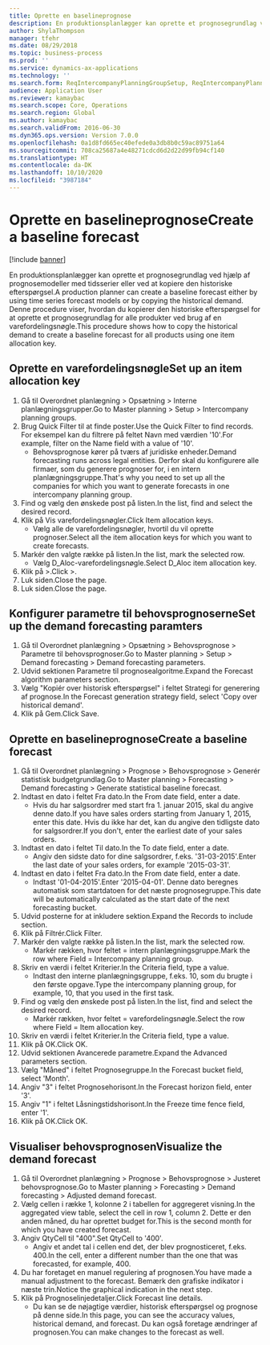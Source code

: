 ```yaml
---
title: Oprette en baselineprognose
description: En produktionsplanlægger kan oprette et prognosegrundlag ved hjælp af prognosemodeller med tidsserier eller ved at kopiere den historiske efterspørgsel.
author: ShylaThompson
manager: tfehr
ms.date: 08/29/2018
ms.topic: business-process
ms.prod: ''
ms.service: dynamics-ax-applications
ms.technology: ''
ms.search.form: ReqIntercompanyPlanningGroupSetup, ReqIntercompanyPlanningGroupAllocKeys, ReqDemPlanForecastParameters, ReqDemPlanCreateForecastDialog, SysQueryForm, ReqDemPlanForecastViewer
audience: Application User
ms.reviewer: kamaybac
ms.search.scope: Core, Operations
ms.search.region: Global
ms.author: kamaybac
ms.search.validFrom: 2016-06-30
ms.dyn365.ops.version: Version 7.0.0
ms.openlocfilehash: 0a1d8fd665ec40efede0a3db8b0c59ac89751a64
ms.sourcegitcommit: 708ca25687a4e48271cdcd6d2d22d99fb94cf140
ms.translationtype: HT
ms.contentlocale: da-DK
ms.lasthandoff: 10/10/2020
ms.locfileid: "3987184"
---
```

# <a name="create-a-baseline-forecast"></a><span data-ttu-id="ba927-103">Oprette en baselineprognose</span><span class="sxs-lookup"><span data-stu-id="ba927-103">Create a baseline forecast</span></span>

[!include [banner](../../includes/banner.md)]

<span data-ttu-id="ba927-104">En produktionsplanlægger kan oprette et prognosegrundlag ved hjælp af prognosemodeller med tidsserier eller ved at kopiere den historiske efterspørgsel.</span><span class="sxs-lookup"><span data-stu-id="ba927-104">A production planner can create a baseline forecast either by using time series forecast models or by copying the historical demand.</span></span> <span data-ttu-id="ba927-105">Denne procedure viser, hvordan du kopierer den historiske efterspørgsel for at oprette et prognosegrundlag for alle produkter ved brug af en varefordelingsnøgle.</span><span class="sxs-lookup"><span data-stu-id="ba927-105">This procedure shows how to copy the historical demand to create a baseline forecast for all products using one item allocation key.</span></span> 


## <a name="set-up-an-item-allocation-key"></a><span data-ttu-id="ba927-106">Oprette en varefordelingsnøgle</span><span class="sxs-lookup"><span data-stu-id="ba927-106">Set up an item allocation key</span></span>
1. <span data-ttu-id="ba927-107">Gå til Overordnet planlægning > Opsætning > Interne planlægningsgrupper.</span><span class="sxs-lookup"><span data-stu-id="ba927-107">Go to Master planning > Setup > Intercompany planning groups.</span></span>
2. <span data-ttu-id="ba927-108">Brug Quick Filter til at finde poster.</span><span class="sxs-lookup"><span data-stu-id="ba927-108">Use the Quick Filter to find records.</span></span> <span data-ttu-id="ba927-109">For eksempel kan du filtrere på feltet Navn med værdien '10'.</span><span class="sxs-lookup"><span data-stu-id="ba927-109">For example, filter on the Name field with a value of '10'.</span></span>
    * <span data-ttu-id="ba927-110">Behovsprognose kører på tværs af juridiske enheder.</span><span class="sxs-lookup"><span data-stu-id="ba927-110">Demand forecasting runs across legal entities.</span></span> <span data-ttu-id="ba927-111">Derfor skal du konfigurere alle firmaer, som du generere prognoser for, i en intern planlægningsgruppe.</span><span class="sxs-lookup"><span data-stu-id="ba927-111">That's why you need to set up all the companies for which you want to generate forecasts in one intercompany planning group.</span></span>  
3. <span data-ttu-id="ba927-112">Find og vælg den ønskede post på listen.</span><span class="sxs-lookup"><span data-stu-id="ba927-112">In the list, find and select the desired record.</span></span>
4. <span data-ttu-id="ba927-113">Klik på Vis varefordelingsnøgler.</span><span class="sxs-lookup"><span data-stu-id="ba927-113">Click Item allocation keys.</span></span>
    * <span data-ttu-id="ba927-114">Vælg alle de varefordelingsnøgler, hvortil du vil oprette prognoser.</span><span class="sxs-lookup"><span data-stu-id="ba927-114">Select all the item allocation keys for which you want to create forecasts.</span></span>  
5. <span data-ttu-id="ba927-115">Markér den valgte række på listen.</span><span class="sxs-lookup"><span data-stu-id="ba927-115">In the list, mark the selected row.</span></span>
    * <span data-ttu-id="ba927-116">Vælg D_Aloc-varefordelingsnøgle.</span><span class="sxs-lookup"><span data-stu-id="ba927-116">Select D_Aloc item allocation key.</span></span>  
6. <span data-ttu-id="ba927-117">Klik på >.</span><span class="sxs-lookup"><span data-stu-id="ba927-117">Click >.</span></span>
7. <span data-ttu-id="ba927-118">Luk siden.</span><span class="sxs-lookup"><span data-stu-id="ba927-118">Close the page.</span></span>
8. <span data-ttu-id="ba927-119">Luk siden.</span><span class="sxs-lookup"><span data-stu-id="ba927-119">Close the page.</span></span>

## <a name="set-up-the-demand-forecasting-paramters"></a><span data-ttu-id="ba927-120">Konfigurer parametre til behovsprognoserne</span><span class="sxs-lookup"><span data-stu-id="ba927-120">Set up the demand forecasting paramters</span></span>
1. <span data-ttu-id="ba927-121">Gå til Overordnet planlægning > Opsætning > Behovsprognose > Parametre til behovsprognoser.</span><span class="sxs-lookup"><span data-stu-id="ba927-121">Go to Master planning > Setup > Demand forecasting > Demand forecasting parameters.</span></span>
2. <span data-ttu-id="ba927-122">Udvid sektionen Parametre til prognosealgoritme.</span><span class="sxs-lookup"><span data-stu-id="ba927-122">Expand the Forecast algorithm parameters section.</span></span>
3. <span data-ttu-id="ba927-123">Vælg "Kopiér over historisk efterspørgsel" i feltet Strategi for generering af prognose.</span><span class="sxs-lookup"><span data-stu-id="ba927-123">In the Forecast generation strategy field, select 'Copy over historical demand'.</span></span>
4. <span data-ttu-id="ba927-124">Klik på Gem.</span><span class="sxs-lookup"><span data-stu-id="ba927-124">Click Save.</span></span>

## <a name="create-a-baseline-forecast"></a><span data-ttu-id="ba927-125">Oprette en baselineprognose</span><span class="sxs-lookup"><span data-stu-id="ba927-125">Create a baseline forecast</span></span>
1. <span data-ttu-id="ba927-126">Gå til Overordnet planlægning > Prognose > Behovsprognose > Generér statistisk budgetgrundlag.</span><span class="sxs-lookup"><span data-stu-id="ba927-126">Go to Master planning > Forecasting > Demand forecasting > Generate statistical baseline forecast.</span></span>
2. <span data-ttu-id="ba927-127">Indtast en dato i feltet Fra dato.</span><span class="sxs-lookup"><span data-stu-id="ba927-127">In the From date field, enter a date.</span></span>
    * <span data-ttu-id="ba927-128">Hvis du har salgsordrer med start fra 1. januar 2015, skal du angive denne dato.</span><span class="sxs-lookup"><span data-stu-id="ba927-128">If you have sales orders starting from January 1, 2015, enter this date.</span></span> <span data-ttu-id="ba927-129">Hvis du ikke har det, kan du angive den tidligste dato for salgsordrer.</span><span class="sxs-lookup"><span data-stu-id="ba927-129">If you don't, enter the earliest date of your sales orders.</span></span>  
3. <span data-ttu-id="ba927-130">Indtast en dato i feltet Til dato.</span><span class="sxs-lookup"><span data-stu-id="ba927-130">In the To date field, enter a date.</span></span>
    * <span data-ttu-id="ba927-131">Angiv den sidste dato for dine salgsordrer, f.eks. '31-03-2015'.</span><span class="sxs-lookup"><span data-stu-id="ba927-131">Enter the last date of your sales orders, for example '2015-03-31'.</span></span>  
4. <span data-ttu-id="ba927-132">Indtast en dato i feltet Fra dato.</span><span class="sxs-lookup"><span data-stu-id="ba927-132">In the From date field, enter a date.</span></span>
    * <span data-ttu-id="ba927-133">Indtast '01-04-2015'.</span><span class="sxs-lookup"><span data-stu-id="ba927-133">Enter '2015-04-01'.</span></span> <span data-ttu-id="ba927-134">Denne dato beregnes automatisk som startdatoen for det næste prognosegruppe.</span><span class="sxs-lookup"><span data-stu-id="ba927-134">This date will be automatically calculated as the start date of the next forecasting bucket.</span></span>  
5. <span data-ttu-id="ba927-135">Udvid posterne for at inkludere sektion.</span><span class="sxs-lookup"><span data-stu-id="ba927-135">Expand the Records to include section.</span></span>
6. <span data-ttu-id="ba927-136">Klik på Filtrér.</span><span class="sxs-lookup"><span data-stu-id="ba927-136">Click Filter.</span></span>
7. <span data-ttu-id="ba927-137">Markér den valgte række på listen.</span><span class="sxs-lookup"><span data-stu-id="ba927-137">In the list, mark the selected row.</span></span>
    * <span data-ttu-id="ba927-138">Markér rækken, hvor feltet = intern planlægningsgruppe.</span><span class="sxs-lookup"><span data-stu-id="ba927-138">Mark the row where Field = Intercompany planning group.</span></span>  
8. <span data-ttu-id="ba927-139">Skriv en værdi i feltet Kriterier.</span><span class="sxs-lookup"><span data-stu-id="ba927-139">In the Criteria field, type a value.</span></span>
    * <span data-ttu-id="ba927-140">Indtast den interne planlægningsgruppe, f.eks. 10, som du brugte i den første opgave.</span><span class="sxs-lookup"><span data-stu-id="ba927-140">Type the intercompany planning group, for example, 10, that you used in the first task.</span></span>  
9. <span data-ttu-id="ba927-141">Find og vælg den ønskede post på listen.</span><span class="sxs-lookup"><span data-stu-id="ba927-141">In the list, find and select the desired record.</span></span>
    * <span data-ttu-id="ba927-142">Markér rækken, hvor feltet = varefordelingsnøgle.</span><span class="sxs-lookup"><span data-stu-id="ba927-142">Select the row where Field = Item allocation key.</span></span>  
10. <span data-ttu-id="ba927-143">Skriv en værdi i feltet Kriterier.</span><span class="sxs-lookup"><span data-stu-id="ba927-143">In the Criteria field, type a value.</span></span>
11. <span data-ttu-id="ba927-144">Klik på OK.</span><span class="sxs-lookup"><span data-stu-id="ba927-144">Click OK.</span></span>
12. <span data-ttu-id="ba927-145">Udvid sektionen Avancerede parametre.</span><span class="sxs-lookup"><span data-stu-id="ba927-145">Expand the Advanced parameters section.</span></span>
13. <span data-ttu-id="ba927-146">Vælg "Måned" i feltet Prognosegruppe.</span><span class="sxs-lookup"><span data-stu-id="ba927-146">In the Forecast bucket field, select 'Month'.</span></span>
14. <span data-ttu-id="ba927-147">Angiv "3" i feltet Prognosehorisont.</span><span class="sxs-lookup"><span data-stu-id="ba927-147">In the Forecast horizon field, enter '3'.</span></span>
15. <span data-ttu-id="ba927-148">Angiv "1" i feltet Låsningstidshorisont.</span><span class="sxs-lookup"><span data-stu-id="ba927-148">In the Freeze time fence field, enter '1'.</span></span>
16. <span data-ttu-id="ba927-149">Klik på OK.</span><span class="sxs-lookup"><span data-stu-id="ba927-149">Click OK.</span></span>

## <a name="visualize-the-demand-forecast"></a><span data-ttu-id="ba927-150">Visualiser behovsprognosen</span><span class="sxs-lookup"><span data-stu-id="ba927-150">Visualize the demand forecast</span></span>
1. <span data-ttu-id="ba927-151">Gå til Overordnet planlægning > Prognose > Behovsprognose > Justeret behovsprognose.</span><span class="sxs-lookup"><span data-stu-id="ba927-151">Go to Master planning > Forecasting > Demand forecasting > Adjusted demand forecast.</span></span>
2. <span data-ttu-id="ba927-152">Vælg cellen i række 1, kolonne 2 i tabellen for aggregeret visning.</span><span class="sxs-lookup"><span data-stu-id="ba927-152">In the aggregated view table, select the cell in row 1, column 2.</span></span> <span data-ttu-id="ba927-153">Dette er den anden måned, du har oprettet budget for.</span><span class="sxs-lookup"><span data-stu-id="ba927-153">This is the second month for which you have created forecast.</span></span>
3. <span data-ttu-id="ba927-154">Angiv QtyCell til "400".</span><span class="sxs-lookup"><span data-stu-id="ba927-154">Set QtyCell to '400'.</span></span>
    * <span data-ttu-id="ba927-155">Angiv et andet tal i cellen end det, der blev prognosticeret, f.eks. 400.</span><span class="sxs-lookup"><span data-stu-id="ba927-155">In the cell, enter a different number than the one that was forecasted, for example, 400.</span></span>  
4. <span data-ttu-id="ba927-156">Du har foretaget en manuel regulering af prognosen.</span><span class="sxs-lookup"><span data-stu-id="ba927-156">You have made a manual adjustment to the forecast.</span></span> <span data-ttu-id="ba927-157">Bemærk den grafiske indikator i næste trin.</span><span class="sxs-lookup"><span data-stu-id="ba927-157">Notice the graphical indication in the next step.</span></span>
5. <span data-ttu-id="ba927-158">Klik på Prognoselinjedetaljer.</span><span class="sxs-lookup"><span data-stu-id="ba927-158">Click Forecast line details.</span></span>
    * <span data-ttu-id="ba927-159">Du kan se de nøjagtige værdier, historisk efterspørgsel og prognose på denne side.</span><span class="sxs-lookup"><span data-stu-id="ba927-159">In this page, you can see the accuracy values, historical demand, and forecast.</span></span> <span data-ttu-id="ba927-160">Du kan også foretage ændringer af prognosen.</span><span class="sxs-lookup"><span data-stu-id="ba927-160">You can make changes to the forecast as well.</span></span>  

